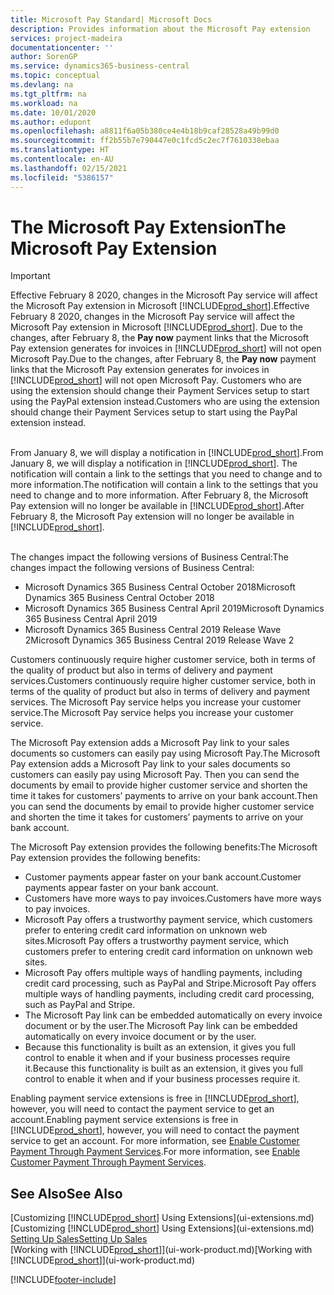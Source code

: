 ```yaml
---
title: Microsoft Pay Standard| Microsoft Docs
description: Provides information about the Microsoft Pay extension
services: project-madeira
documentationcenter: ''
author: SorenGP
ms.service: dynamics365-business-central
ms.topic: conceptual
ms.devlang: na
ms.tgt_pltfrm: na
ms.workload: na
ms.date: 10/01/2020
ms.author: edupont
ms.openlocfilehash: a8811f6a05b380ce4e4b18b9caf28528a49b99d0
ms.sourcegitcommit: ff2b55b7e790447e0c1fcd5c2ec7f7610338ebaa
ms.translationtype: HT
ms.contentlocale: en-AU
ms.lasthandoff: 02/15/2021
ms.locfileid: "5386157"
---
```

# <a name="the-microsoft-pay-extension"></a><span data-ttu-id="4f577-103">The Microsoft Pay Extension</span><span class="sxs-lookup"><span data-stu-id="4f577-103">The Microsoft Pay Extension</span></span>

> [!IMPORTANT]
> <span data-ttu-id="4f577-104">Effective February 8 2020, changes in the Microsoft Pay service will affect the Microsoft Pay extension in Microsoft [!INCLUDE[prod_short](includes/prod_long.md)].</span><span class="sxs-lookup"><span data-stu-id="4f577-104">Effective February 8 2020, changes in the Microsoft Pay service will affect the Microsoft Pay extension in Microsoft [!INCLUDE[prod_short](includes/prod_long.md)].</span></span> <span data-ttu-id="4f577-105">Due to the changes, after February 8, the **Pay now** payment links that the Microsoft Pay extension generates for invoices in [!INCLUDE[prod_short](includes/prod_short.md)] will not open Microsoft Pay.</span><span class="sxs-lookup"><span data-stu-id="4f577-105">Due to the changes, after February 8, the **Pay now** payment links that the Microsoft Pay extension generates for invoices in [!INCLUDE[prod_short](includes/prod_short.md)] will not open Microsoft Pay.</span></span> <span data-ttu-id="4f577-106">Customers who are using the extension should change their Payment Services setup to start using the PayPal extension instead.</span><span class="sxs-lookup"><span data-stu-id="4f577-106">Customers who are using the extension should change their Payment Services setup to start using the PayPal extension instead.</span></span><br /></br>
>
> <span data-ttu-id="4f577-107">From January 8, we will display a notification in [!INCLUDE[prod_short](includes/prod_short.md)].</span><span class="sxs-lookup"><span data-stu-id="4f577-107">From January 8, we will display a notification in [!INCLUDE[prod_short](includes/prod_short.md)].</span></span> <span data-ttu-id="4f577-108">The notification will contain a link to the settings that you need to change and to more information.</span><span class="sxs-lookup"><span data-stu-id="4f577-108">The notification will contain a link to the settings that you need to change and to more information.</span></span> <span data-ttu-id="4f577-109">After February 8, the Microsoft Pay extension will no longer be available in [!INCLUDE[prod_short](includes/prod_short.md)].</span><span class="sxs-lookup"><span data-stu-id="4f577-109">After February 8, the Microsoft Pay extension will no longer be available in [!INCLUDE[prod_short](includes/prod_short.md)].</span></span><br /></br>
>
> <span data-ttu-id="4f577-110">The changes impact the following versions of Business Central:</span><span class="sxs-lookup"><span data-stu-id="4f577-110">The changes impact the following versions of Business Central:</span></span>
> - <span data-ttu-id="4f577-111">Microsoft Dynamics 365 Business Central October 2018</span><span class="sxs-lookup"><span data-stu-id="4f577-111">Microsoft Dynamics 365 Business Central October 2018</span></span>
> - <span data-ttu-id="4f577-112">Microsoft Dynamics 365 Business Central April 2019</span><span class="sxs-lookup"><span data-stu-id="4f577-112">Microsoft Dynamics 365 Business Central April 2019</span></span>
> - <span data-ttu-id="4f577-113">Microsoft Dynamics 365 Business Central 2019 Release Wave 2</span><span class="sxs-lookup"><span data-stu-id="4f577-113">Microsoft Dynamics 365 Business Central 2019 Release Wave 2</span></span>

<span data-ttu-id="4f577-114">Customers continuously require higher customer service, both in terms of the quality of product but also in terms of delivery and payment services.</span><span class="sxs-lookup"><span data-stu-id="4f577-114">Customers continuously require higher customer service, both in terms of the quality of product but also in terms of delivery and payment services.</span></span> <span data-ttu-id="4f577-115">The Microsoft Pay service helps you increase your customer service.</span><span class="sxs-lookup"><span data-stu-id="4f577-115">The Microsoft Pay service helps you increase your customer service.</span></span>

<span data-ttu-id="4f577-116">The Microsoft Pay extension adds a Microsoft Pay link to your sales documents so customers can easily pay using Microsoft Pay.</span><span class="sxs-lookup"><span data-stu-id="4f577-116">The Microsoft Pay extension adds a Microsoft Pay link to your sales documents so customers can easily pay using Microsoft Pay.</span></span> <span data-ttu-id="4f577-117">Then you can send the documents by email to provide higher customer service and shorten the time it takes for customers’ payments to arrive on your bank account.</span><span class="sxs-lookup"><span data-stu-id="4f577-117">Then you can send the documents by email to provide higher customer service and shorten the time it takes for customers’ payments to arrive on your bank account.</span></span>

<span data-ttu-id="4f577-118">The Microsoft Pay extension provides the following benefits:</span><span class="sxs-lookup"><span data-stu-id="4f577-118">The Microsoft Pay extension provides the following benefits:</span></span>
- <span data-ttu-id="4f577-119">Customer payments appear faster on your bank account.</span><span class="sxs-lookup"><span data-stu-id="4f577-119">Customer payments appear faster on your bank account.</span></span>
- <span data-ttu-id="4f577-120">Customers have more ways to pay invoices.</span><span class="sxs-lookup"><span data-stu-id="4f577-120">Customers have more ways to pay invoices.</span></span>
- <span data-ttu-id="4f577-121">Microsoft Pay offers a trustworthy payment service, which customers prefer to entering credit card information on unknown web sites.</span><span class="sxs-lookup"><span data-stu-id="4f577-121">Microsoft Pay offers a trustworthy payment service, which customers prefer to entering credit card information on unknown web sites.</span></span>
- <span data-ttu-id="4f577-122">Microsoft Pay offers multiple ways of handling payments, including credit card processing, such as PayPal and Stripe.</span><span class="sxs-lookup"><span data-stu-id="4f577-122">Microsoft Pay offers multiple ways of handling payments, including credit card processing, such as PayPal and Stripe.</span></span>
- <span data-ttu-id="4f577-123">The Microsoft Pay link can be embedded automatically on every invoice document or by the user.</span><span class="sxs-lookup"><span data-stu-id="4f577-123">The Microsoft Pay link can be embedded automatically on every invoice document or by the user.</span></span>
- <span data-ttu-id="4f577-124">Because this functionality is built as an extension, it gives you full control to enable it when and if your business processes require it.</span><span class="sxs-lookup"><span data-stu-id="4f577-124">Because this functionality is built as an extension, it gives you full control to enable it when and if your business processes require it.</span></span>

<span data-ttu-id="4f577-125">Enabling payment service extensions is free in [!INCLUDE[prod_short](includes/prod_short.md)], however, you will need to contact the payment service to get an account.</span><span class="sxs-lookup"><span data-stu-id="4f577-125">Enabling payment service extensions is free in [!INCLUDE[prod_short](includes/prod_short.md)], however, you will need to contact the payment service to get an account.</span></span> <span data-ttu-id="4f577-126">For more information, see [Enable Customer Payment Through Payment Services](sales-how-enable-payment-service-extensions.md).</span><span class="sxs-lookup"><span data-stu-id="4f577-126">For more information, see [Enable Customer Payment Through Payment Services](sales-how-enable-payment-service-extensions.md).</span></span>

## <a name="see-also"></a><span data-ttu-id="4f577-127">See Also</span><span class="sxs-lookup"><span data-stu-id="4f577-127">See Also</span></span>
<span data-ttu-id="4f577-128">[Customizing [!INCLUDE[prod_short](includes/prod_short.md)] Using Extensions](ui-extensions.md)</span><span class="sxs-lookup"><span data-stu-id="4f577-128">[Customizing [!INCLUDE[prod_short](includes/prod_short.md)] Using Extensions](ui-extensions.md)</span></span>  
[<span data-ttu-id="4f577-129">Setting Up Sales</span><span class="sxs-lookup"><span data-stu-id="4f577-129">Setting Up Sales</span></span>](sales-setup-sales.md)  
<span data-ttu-id="4f577-130">[Working with [!INCLUDE[prod_short](includes/prod_short.md)]](ui-work-product.md)</span><span class="sxs-lookup"><span data-stu-id="4f577-130">[Working with [!INCLUDE[prod_short](includes/prod_short.md)]](ui-work-product.md)</span></span>


[!INCLUDE[footer-include](includes/footer-banner.md)]
